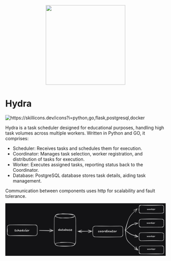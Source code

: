 <p align="center">
   <img src="https://ik.imagekit.io/ara0n/for_exceptional_broski.png" width="250" height="250">
</p>

# Hydra
<img src="https://skillicons.dev/icons?i=python,go,flask,postgresql,docker" alt="https://skillicons.dev/icons?i=python,go,flask,postgresql,docker" /> 

</br>

Hydra is a task scheduler designed for educational purposes, handling high task volumes across multiple workers. 
Written in Python and GO, it comprises:

- Scheduler: Receives tasks and schedules them for execution.
- Coordinator: Manages task selection, worker registration, and distribution of tasks for execution.
- Worker: Executes assigned tasks, reporting status back to the Coordinator.
- Database: PostgreSQL database stores task details, aiding task management.

Communication between components uses http for scalability and fault tolerance.


![Hydra Hero](docs/HLD.png)

